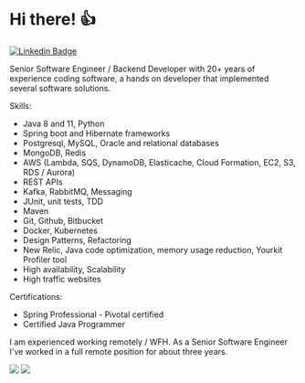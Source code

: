 # Hi there! :+1:

[![Linkedin Badge](https://img.shields.io/badge/-LinkedIn-blue?style=flat-square&logo=Linkedin&logoColor=white&link=https://www.linkedin.com/in/rkaraujo)](https://www.linkedin.com/in/rkaraujo)

Senior Software Engineer / Backend Developer with 20+ years of experience coding software, a hands on developer that implemented several software solutions.

Skills:
* Java 8 and 11, Python
* Spring boot and Hibernate frameworks
* Postgresql, MySQL, Oracle and relational databases
* MongoDB, Redis
* AWS (Lambda, SQS, DynamoDB, Elasticache, Cloud Formation, EC2, S3, RDS / Aurora)
* REST APIs
* Kafka, RabbitMQ, Messaging
* JUnit, unit tests, TDD
* Maven
* Git, Github, Bitbucket
* Docker, Kubernetes
* Design Patterns, Refactoring
* New Relic, Java code optimization, memory usage reduction, Yourkit Profiler tool
* High availability, Scalability
* High traffic websites

Certifications:
* Spring Professional - Pivotal certified
* Certified Java Programmer

I am experienced working remotely / WFH. As a Senior Software Engineer I've worked in a full remote position for about three years.

![](https://github-profile-summary-cards.vercel.app/api/cards/profile-details?username=rkaraujo&theme=vue)
![](https://github-profile-summary-cards.vercel.app/api/cards/repos-per-language?username=rkaraujo&theme=vue)

<!--
**rkaraujo/rkaraujo** is a ✨ _special_ ✨ repository because its `README.md` (this file) appears on your GitHub profile.

Here are some ideas to get you started:

- 🔭 I’m currently working on ...
- 🌱 I’m currently learning ...
- 👯 I’m looking to collaborate on ...
- 🤔 I’m looking for help with ...
- 💬 Ask me about ...
- 📫 How to reach me: ...
- 😄 Pronouns: ...
- ⚡ Fun fact: ...
-->
